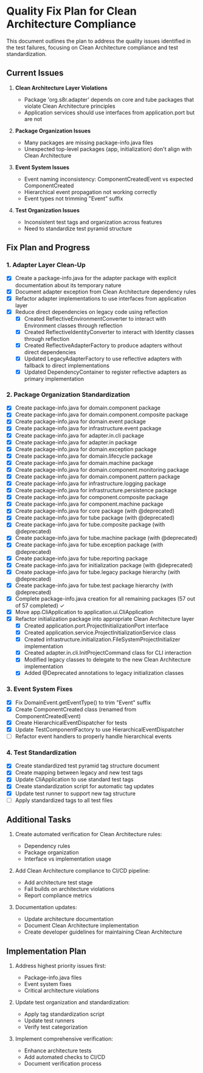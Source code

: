 # Quality Fix Plan for Clean Architecture Compliance

This document outlines the plan to address the quality issues identified in the test failures, focusing on Clean Architecture compliance and test standardization.

## Current Issues

1. **Clean Architecture Layer Violations**
   - Package 'org.s8r.adapter' depends on core and tube packages that violate Clean Architecture principles
   - Application services should use interfaces from application.port but are not

2. **Package Organization Issues**
   - Many packages are missing package-info.java files
   - Unexpected top-level packages (app, initialization) don't align with Clean Architecture

3. **Event System Issues**
   - Event naming inconsistency: ComponentCreatedEvent vs expected ComponentCreated
   - Hierarchical event propagation not working correctly
   - Event types not trimming "Event" suffix

4. **Test Organization Issues**
   - Inconsistent test tags and organization across features
   - Need to standardize test pyramid structure

## Fix Plan and Progress

### 1. Adapter Layer Clean-Up

- [x] Create a package-info.java for the adapter package with explicit documentation about its temporary nature
- [x] Document adapter exception from Clean Architecture dependency rules
- [x] Refactor adapter implementations to use interfaces from application layer
- [x] Reduce direct dependencies on legacy code using reflection
  - [x] Created ReflectiveEnvironmentConverter to interact with Environment classes through reflection
  - [x] Created ReflectiveIdentityConverter to interact with Identity classes through reflection 
  - [x] Created ReflectiveAdapterFactory to produce adapters without direct dependencies
  - [x] Updated LegacyAdapterFactory to use reflective adapters with fallback to direct implementations
  - [x] Updated DependencyContainer to register reflective adapters as primary implementation

### 2. Package Organization Standardization

- [x] Create package-info.java for domain.component package
- [x] Create package-info.java for domain.component.composite package
- [x] Create package-info.java for domain.event package
- [x] Create package-info.java for infrastructure.event package
- [x] Create package-info.java for adapter.in.cli package
- [x] Create package-info.java for adapter.in package
- [x] Create package-info.java for domain.exception package
- [x] Create package-info.java for domain.lifecycle package
- [x] Create package-info.java for domain.machine package
- [x] Create package-info.java for domain.component.monitoring package
- [x] Create package-info.java for domain.component.pattern package
- [x] Create package-info.java for infrastructure.logging package
- [x] Create package-info.java for infrastructure.persistence package
- [x] Create package-info.java for component.composite package
- [x] Create package-info.java for component.machine package
- [x] Create package-info.java for core package (with @deprecated)
- [x] Create package-info.java for tube package (with @deprecated)
- [x] Create package-info.java for tube.composite package (with @deprecated)
- [x] Create package-info.java for tube.machine package (with @deprecated)
- [x] Create package-info.java for tube.exception package (with @deprecated)
- [x] Create package-info.java for tube.reporting package
- [x] Create package-info.java for initialization package (with @deprecated)
- [x] Create package-info.java for tube.legacy package hierarchy (with @deprecated)
- [x] Create package-info.java for tube.test package hierarchy (with @deprecated)
- [x] Complete package-info.java creation for all remaining packages (57 out of 57 completed) ✓
- [x] Move app.CliApplication to application.ui.CliApplication
- [x] Refactor initialization package into appropriate Clean Architecture layer
  - [x] Created application.port.ProjectInitializationPort interface
  - [x] Created application.service.ProjectInitializationService class
  - [x] Created infrastructure.initialization.FileSystemProjectInitializer implementation
  - [x] Created adapter.in.cli.InitProjectCommand class for CLI interaction
  - [x] Modified legacy classes to delegate to the new Clean Architecture implementation
  - [x] Added @Deprecated annotations to legacy initialization classes

### 3. Event System Fixes

- [x] Fix DomainEvent.getEventType() to trim "Event" suffix
- [x] Create ComponentCreated class (renamed from ComponentCreatedEvent)
- [x] Create HierarchicalEventDispatcher for tests
- [x] Update TestComponentFactory to use HierarchicalEventDispatcher
- [ ] Refactor event handlers to properly handle hierarchical events

### 4. Test Standardization

- [x] Create standardized test pyramid tag structure document
- [x] Create mapping between legacy and new test tags
- [x] Update CliApplication to use standard test tags
- [x] Create standardization script for automatic tag updates
- [x] Update test runner to support new tag structure
- [ ] Apply standardized tags to all test files

## Additional Tasks

1. Create automated verification for Clean Architecture rules:
   - Dependency rules
   - Package organization
   - Interface vs implementation usage

2. Add Clean Architecture compliance to CI/CD pipeline:
   - Add architecture test stage
   - Fail builds on architecture violations
   - Report compliance metrics

3. Documentation updates:
   - Update architecture documentation
   - Document Clean Architecture implementation
   - Create developer guidelines for maintaining Clean Architecture

## Implementation Plan

1. Address highest priority issues first:
   - Package-info.java files
   - Event system fixes
   - Critical architecture violations

2. Update test organization and standardization:
   - Apply tag standardization script
   - Update test runners
   - Verify test categorization

3. Implement comprehensive verification:
   - Enhance architecture tests
   - Add automated checks to CI/CD
   - Document verification process